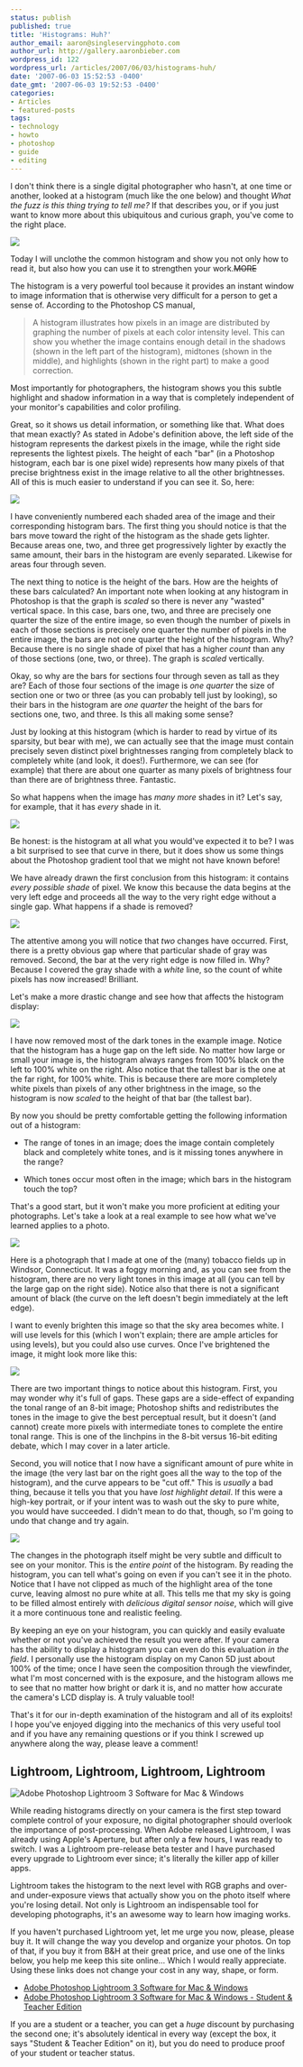 ```yaml
---
status: publish
published: true
title: 'Histograms: Huh?'
author_email: aaron@singleservingphoto.com
author_url: http://gallery.aaronbieber.com
wordpress_id: 122
wordpress_url: /articles/2007/06/03/histograms-huh/
date: '2007-06-03 15:52:53 -0400'
date_gmt: '2007-06-03 19:52:53 -0400'
categories:
- Articles
- featured-posts
tags:
- technology
- howto
- photoshop
- guide
- editing
---
```


I don't think there is a single digital photographer who hasn't, at one time or
another, looked at a histogram (much like the one below) and thought _What the
fuzz is this thing trying to tell me?_ If that describes you, or if you just
want to know more about this ubiquitous and curious graph, you've come to the
right place.

![](/articles/Histograms/Figure-1.gif)

Today I will unclothe the common histogram and show you not only how to read it,
but also how you can use it to strengthen your work.~~MORE~~

The histogram is a very powerful tool because it provides an instant window to
image information that is otherwise very difficult for a person to get a sense
of. According to the Photoshop CS manual,

> A histogram illustrates how pixels in an image are distributed by graphing the
> number of pixels at each color intensity level. This can show you whether the
> image contains enough detail in the shadows (shown in the left part of the
> histogram), midtones (shown in the middle), and highlights (shown in the right
> part) to make a good correction.

Most importantly for photographers, the histogram shows you this subtle
highlight and shadow information in a way that is completely independent of your
monitor's capabilities and color profiling.

Great, so it shows us detail information, or something like that. What does that
mean exactly? As stated in Adobe's definition above, the left side of the
histogram represents the darkest pixels in the image, while the right side
represents the lightest pixels. The height of each "bar" (in a Photoshop
histogram, each bar is one pixel wide) represents how many pixels of that
precise brightness exist in the image relative to all the other
brightnesses. All of this is much easier to understand if you can see it. So,
here:

![](/articles/Histograms/Figure-2.gif)

I have conveniently numbered each shaded area of the image and their
corresponding histogram bars. The first thing you should notice is that the bars
move toward the right of the histogram as the shade gets lighter. Because areas
one, two, and three get progressively lighter by exactly the same amount, their
bars in the histogram are evenly separated. Likewise for areas four through
seven.

The next thing to notice is the height of the bars. How are the heights of these
bars calculated? An important note when looking at any histogram in Photoshop is
that the graph is _scaled_ so there is never any "wasted" vertical space. In
this case, bars one, two, and three are precisely one quarter the size of the
entire image, so even though the number of pixels in each of those sections is
precisely one quarter the number of pixels in the entire image, the bars are not
one quarter the height of the histogram. Why? Because there is no single shade
of pixel that has a higher _count_ than any of those sections (one, two, or
three). The graph is _scaled_ vertically.

Okay, so why are the bars for sections four through seven as tall as they are?
Each of those four sections of the image is _one quarter_ the size of section
one or two or three (as you can probably tell just by looking), so their bars in
the histogram are _one quarter_ the height of the bars for sections one, two,
and three. Is this all making some sense?

Just by looking at this histogram (which is harder to read by virtue of its
sparsity, but bear with me), we can actually see that the image must contain
precisely seven distinct pixel brightnesses ranging from completely black to
completely white (and look, it does!). Furthermore, we can see (for example)
that there are about one quarter as many pixels of brightness four than there
are of brightness three. Fantastic.

So what happens when the image has *many more* shades in it? Let's say, for
example, that it has *every* shade in it.

![](/articles/Histograms/Figure-3.gif)

Be honest: is the histogram at all what you would've expected it to be?  I was a
bit surprised to see that curve in there, but it does show us some things about
the Photoshop gradient tool that we might not have known before!

We have already drawn the first conclusion from this histogram: it contains
*every possible shade* of pixel. We know this because the data begins at the
very left edge and proceeds all the way to the very right edge without a single
gap. What happens if a shade is removed?

![](/articles/Histograms/Figure-4.gif)

The attentive among you will notice that *two* changes have occurred.  First,
there is a pretty obvious gap where that particular shade of gray was
removed. Second, the bar at the very right edge is now filled in.  Why? Because
I covered the gray shade with a _white_ line, so the count of white pixels has
now increased! Brilliant.

Let's make a more drastic change and see how that affects the histogram display:

![](/articles/Histograms/Figure-5.gif)

I have now removed most of the dark tones in the example image. Notice that the
histogram has a huge gap on the left side. No matter how large or small your
image is, the histogram always ranges from 100% black on the left to 100% white
on the right. Also notice that the tallest bar is the one at the far right, for
100% white. This is because there are more completely white pixels than pixels
of any other brightness in the image, so the histogram is now _scaled_ to the
height of that bar (the tallest bar).

By now you should be pretty comfortable getting the following information out of
a histogram:

* The range of tones in an image; does the image contain completely black and
  completely white tones, and is it missing tones anywhere in the range?

* Which tones occur most often in the image; which bars in the
  histogram touch the top?

That's a good start, but it won't make you more proficient at editing your
photographs. Let's take a look at a real example to see how what we've learned
applies to a photo.

![](/articles/Histograms/Figure-6.jpg)

Here is a photograph that I made at one of the (many) tobacco fields up in
Windsor, Connecticut. It was a foggy morning and, as you can see from the
histogram, there are no very light tones in this image at all (you can tell by
the large gap on the right side). Notice also that there is not a significant
amount of black (the curve on the left doesn't begin immediately at the left
edge).

I want to evenly brighten this image so that the sky area becomes white.
I will use levels for this (which I won't explain; there are ample
articles for using levels), but you could also use curves. Once I've
brightened the image, it might look more like this:

![](/articles/Histograms/Figure-7.jpg)

There are two important things to notice about this histogram. First, you may
wonder why it's full of gaps. These gaps are a side-effect of expanding the
tonal range of an 8-bit image; Photoshop shifts and redistributes the tones in
the image to give the best perceptual result, but it doesn't (and cannot) create
more pixels with intermediate tones to complete the entire tonal range. This is
one of the linchpins in the 8-bit versus 16-bit editing debate, which I may
cover in a later article.

Second, you will notice that I now have a significant amount of pure white in
the image (the very last bar on the right goes all the way to the top of the
histogram), and the curve appears to be "cut off." This is _usually_ a bad
thing, because it tells you that you have _lost highlight detail_. If this were
a high-key portrait, or if your intent was to wash out the sky to pure white,
you would have succeeded. I didn't mean to do that, though, so I'm going to undo
that change and try again.

![](/articles/Histograms/Figure-8.jpg)

The changes in the photograph itself might be very subtle and difficult to see
on your monitor. This is the _entire point_ of the histogram.  By reading the
histogram, you can tell what's going on even if you can't see it in the
photo. Notice that I have not clipped as much of the highlight area of the tone
curve, leaving almost no pure white at all.  This tells me that my sky is going
to be filled almost entirely with _delicious digital sensor noise_, which will
give it a more continuous tone and realistic feeling.

By keeping an eye on your histogram, you can quickly and easily evaluate whether
or not you've achieved the result you were after. If your camera has the ability
to display a histogram you can even do this evaluation _in the field_. I
personally use the histogram display on my Canon 5D just about 100% of the time;
once I have seen the composition through the viewfinder, what I'm most concerned
with is the exposure, and the histogram allows me to see that no matter how
bright or dark it is, and no matter how accurate the camera's LCD display is. A
truly valuable tool!

That's it for our in-depth examination of the histogram and all of its exploits!
I hope you've enjoyed digging into the mechanics of this very useful tool and if
you have any remaining questions or if you think I screwed up anywhere along the
way, please leave a comment!

## Lightroom, Lightroom, Lightroom, Lightroom

![](/wp-content/uploads/2007/06/Adobe-Photoshop-Lightroom-3-Software-for-Mac-Windows--150x150.jpg "Adobe Photoshop Lightroom 3 Software for Mac & Windows")

While reading histograms directly on your camera is the first step toward
complete control of your exposure, no digital photographer should overlook the
importance of post-processing. When Adobe released Lightroom, I was already
using Apple's Aperture, but after only a few hours, I was ready to switch. I was
a Lightroom pre-release beta tester and I have purchased every upgrade to
Lightroom ever since; it's literally the killer app of killer apps.

Lightroom takes the histogram to the next level with RGB graphs and over- and
under-exposure views that actually show you on the photo itself where you're
losing detail. Not only is Lightroom an indispensable tool for developing
photographs, it's an awesome way to learn how imaging works.

If you haven't purchased Lightroom yet, let me urge you now, please, please buy
it. It will change the way you develop and organize your photos. On top of that,
if you buy it from B&H at their great price, and use one of the links below, you
help me keep this site online... Which I would really appreciate. Using these
links does not change your cost in any way, shape, or form.

* [Adobe Photoshop Lightroom 3 Software for Mac & Windows][lr3]
* [Adobe Photoshop Lightroom 3 Software for Mac & Windows - Student & Teacher Edition][lr3st]

[lr3]: http://www.bhphotovideo.com/c/product/720705-REG/Adobe_65081059_Photoshop_Lightroom_3_Software.html/BI/1816/KBID/2457
[lr3st]: http://www.bhphotovideo.com/c/product/725508-REG/Adobe_65074697_Photoshop_Lightroom_3_Software.html/BI/1816/KBID/2457

If you are a student or a teacher, you can get a _huge_ discount by purchasing
the second one; it's absolutely identical in every way (except the box, it says
"Student & Teacher Edition" on it), but you do need to produce proof of your
student or teacher status.
